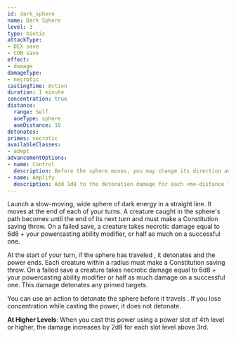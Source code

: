 ```yaml
---
id: dark_sphere
name: Dark Sphere
level: 3
type: biotic
attackType:
- DEX save
- CON save
effect:
- damage
damageType:
- necrotic
castingTime: Action
duration: 1 minute
concentration: true
distance:
  range: Self
  aoeType: sphere
  aoeDistance: 10
detonates:
primes: necrotic
availableClasses:
- adept
advancementOptions:
- name: Control
  description: Before the sphere moves, you may change its direction and speed. Its speed becomes <me-distance length="10" />, <me-distance length="15" />, or <me-distance length="20" />.
- name: Amplify
  description: Add 1d8 to the detonation damage for each <me-distance length="10" /> the sphere travels.
---
```

Launch a slow-moving, <me-distance length="10" adj /> wide sphere of dark energy in a straight line. It moves <me-distance length="10" /> at the end of each of your turns.
A creature caught in the sphere's path becomes <me-condition id="primed" sub="necrotic"/> until the end of its next turn and
must make a Constitution saving throw. On a failed save, a creature takes necrotic damage equal to 6d8 +
your powercasting ability modifier, or half as much on a successful one.

At the start of your turn, if the sphere has traveled <me-distance length="60" />, it detonates and the power ends. Each creature within
a <me-distance length="15" adj /> radius must make a Constitution saving throw. On a failed save a creature takes necrotic damage equal to 6d8 +
your powercasting ability modifier or half as much damage on a successful one. This damage detonates any primed targets.

You can use an action to detonate the sphere before it travels <me-distance length="60" />. If you lose concentration while casting the power,
it does not detonate.

__At Higher Levels__: When you cast this power using a power slot of 4th level or higher, the damage increases by 2d8
for each slot level above 3rd.

